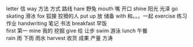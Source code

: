 letter      信
way         方法  方式   路线
hare        野兔
mouth       嘴  开口
shine       阳光   光泽
go  skating 滑冰
fox         狐狸  狡猾的人
put  up     放   储备
with        和。。。一起
exercise    练习   作业
handwriting 笔记  书法
breakfast   早饭  
first       第一
mine        我的  挖掘
give        给   让步 
swim        游泳
lunch       午餐   
rain        雨   下雨  雨水
harvest     收货   成果  产量
方涛